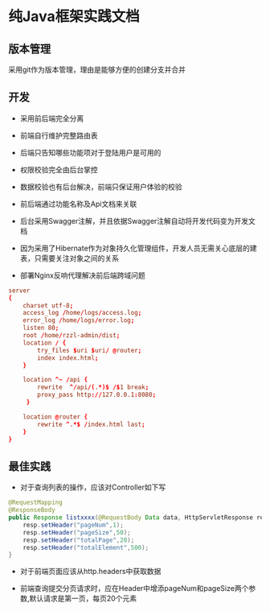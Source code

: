 # 纯Java框架实践文档

## 版本管理

采用git作为版本管理，理由是能够方便的创建分支并合并

## 开发

* 采用前后端完全分离

* 前端自行维护完整路由表

* 后端只告知哪些功能项对于登陆用户是可用的

* 权限校验完全由后台掌控

* 数据校验也有后台解决，前端只保证用户体验的校验

* 前后端通过功能名称及Api文档来关联

* 后台采用Swagger注解，并且依据Swagger注解自动将开发代码变为开发文档

* 因为采用了Hibernate作为对象持久化管理组件，开发人员无需关心底层的建表，只需要关注对象之间的关系

* 部署Nginx反响代理解决前后端跨域问题

```conf
server
{
    charset utf-8;
    access_log /home/logs/access.log;
    error_log /home/logs/error.log;
    listen 80;
    root /home/rzzl-admin/dist;
    location / {
        try_files $uri $uri/ @router;
        index index.html;
    }

    location ^~ /api {
        rewrite  ^/api/(.*)$ /$1 break;
        proxy_pass http://127.0.0.1:8080;
     }

    location @router {
        rewrite ^.*$ /index.html last;
    }
}
```

## 最佳实践

* 对于查询列表的操作，应该对Controller如下写

```java
@RequestMapping
@ResponseBody
public Response listxxxx(@RequestBody Data data, HttpServletResponse resp){
    resp.setHeader("pageNum",1);
    resp.setHeader("pageSize",50);
    resp.setHeader("totalPage",20);
    resp.setHeader("totalElement",500);
}
```

* 对于前端页面应该从http.headers中获取数据

* 前端查询提交分页请求时，应在Header中增添pageNum和pageSize两个参数,默认请求是第一页，每页20个元素